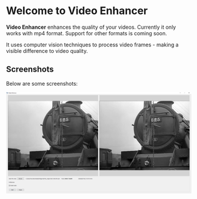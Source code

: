 # Welcome to Video Enhancer

**Video Enhancer** enhances the quality of your videos.
Currently it only works with mp4 format. Support for other formats is coming soon.

It uses computer vision techniques to process video frames - making a visible difference to video quality.

## Screenshots

Below are some screenshots:

![Train](https://github.com/TarunPathak/VideoEnhancer/blob/master/screenshots/Video%20Enhancer%2028-01-2021%2011_30_38.PNG)
